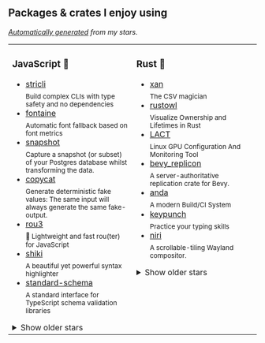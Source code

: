 ## Packages & crates I enjoy using

*[Automatically generated](https://github.com/Siilwyn/Siilwyn) from my stars.*

<table width="100%">
<tr>
<td valign="top" width="50%">

### JavaScript :turtle:

* [stricli](https://github.com/bloomberg/stricli) <br/> <sub>Build complex CLIs with type safety and no dependencies</sub>
* [fontaine](https://github.com/unjs/fontaine) <br/> <sub>Automatic font fallback based on font metrics</sub>
* [snapshot](https://github.com/supabase-community/snapshot) <br/> <sub>Capture a snapshot (or subset) of your Postgres database whilst transforming the data.</sub>
* [copycat](https://github.com/supabase-community/copycat) <br/> <sub>Generate deterministic fake values: The same input will always generate the same fake-output.</sub>
* [rou3](https://github.com/h3js/rou3) <br/> <sub>🌳 Lightweight and fast rou(ter) for JavaScript</sub>
* [shiki](https://github.com/shikijs/shiki) <br/> <sub>A beautiful yet powerful syntax highlighter</sub>
* [standard-schema](https://github.com/standard-schema/standard-schema) <br/> <sub>A standard interface for TypeScript schema validation libraries</sub>

<details>
<summary>Show older stars</summary>

* [buster](https://github.com/dessant/buster) <br/> <sub>Captcha solver extension for humans, available for Chrome, Edge and Firefox</sub>
* [arctic](https://github.com/pilcrowonpaper/arctic) <br/> <sub>OAuth 2.0 clients for popular providers</sub>
* [jsdoc](https://github.com/jsdoc/jsdoc) <br/> <sub>An API documentation generator for JavaScript.</sub>
* [nanoid](https://github.com/ai/nanoid) <br/> <sub>A tiny (124 bytes), secure, URL-friendly, unique string ID generator for JavaScript</sub>
* [openapi-typescript](https://github.com/openapi-ts/openapi-typescript) <br/> <sub>Generate TypeScript types from OpenAPI 3 specs</sub>
* [unified](https://github.com/unifiedjs/unified) <br/> <sub>Parse, inspect, transform, and serialize content with syntax trees</sub>
* [kysely](https://github.com/kysely-org/kysely) <br/> <sub>A type-safe TypeScript SQL query builder</sub>
* [pagefind-search](https://github.com/zachleat/pagefind-search) <br/> <sub>A web component to search with Pagefind.</sub>
* [is-land](https://github.com/11ty/is-land) <br/> <sub>A new performance-focused way to add interactive client-side components to your web site.</sub>
* [publint](https://github.com/publint/publint) <br/> <sub>Lint packaging errors</sub>
* [shikiji](https://github.com/antfu/shikiji) <br/> <sub>A syntax highlighter based on TextMate grammars. ESM rewrite of shiki, with more features and capabilities.</sub>
* [devlop](https://github.com/wooorm/devlop) <br/> <sub>do things in development and nothing otherwise</sub>
* [terrazzo](https://github.com/terrazzoapp/terrazzo) <br/> <sub>Use DTCG tokens JSON to generate code for web, mobile, native apps, and more</sub>
* [gqlmin](https://github.com/drwpow/gqlmin) <br/> <sub>< 1 kB GraphQL query minifier</sub>
* [headless-qr](https://github.com/Rich-Harris/headless-qr) <br/> <sub>A simple, modern QR code library</sub>
* [speedscope](https://github.com/jlfwong/speedscope) <br/> <sub>🔬 A fast, interactive web-based viewer for performance profiles.</sub>
* [nano-staged](https://github.com/usmanyunusov/nano-staged) <br/> <sub>Tiny tool to run commands for modified, staged, and committed files in a GIT repository.</sub>
* [ufo](https://github.com/unjs/ufo) <br/> <sub>🔗 URL utils for humans</sub>
* [defu](https://github.com/unjs/defu) <br/> <sub>🌊 Assign default properties recursively</sub>
* [ts-pattern](https://github.com/gvergnaud/ts-pattern) <br/> <sub>🎨 The exhaustive Pattern Matching library for TypeScript, with smart type inference.</sub>
* [knip](https://github.com/webpro-nl/knip) <br/> <sub>✂️  Find unused files, dependencies and exports in your JavaScript and TypeScript projects. Knip it before you ship it!</sub>
* [rosetta](https://github.com/lukeed/rosetta) <br/> <sub>A general purpose internationalization library in 292 bytes</sub>
* [classcat](https://github.com/jorgebucaran/classcat) <br/> <sub>Build a class attribute string quickly</sub>
* [json-feed-types](https://github.com/juice49/json-feed-types) <br/> <sub>TypeScript types for JSON Feed.</sub>
* [tsm](https://github.com/lukeed/tsm) <br/> <sub>TypeScript Module Loader</sub>
* [tailwindcss-aria-attributes](https://github.com/thoughtbot/tailwindcss-aria-attributes) <br/> <sub>TailwindCSS variants for aria-* attributes</sub>
* [ava](https://github.com/avajs/ava) <br/> <sub>Node.js test runner that lets you develop with confidence 🚀</sub>
* [uvu](https://github.com/lukeed/uvu) <br/> <sub>uvu is an extremely fast and lightweight test runner for Node.js and the browser</sub>
* [fluent](https://github.com/projectfluent/fluent) <br/> <sub>Fluent — planning, spec and documentation</sub>
* [ms](https://github.com/vercel/ms) <br/> <sub>Tiny millisecond conversion utility</sub>
* [fontsource](https://github.com/fontsource/fontsource) <br/> <sub>Self-host Open Source fonts in neatly bundled NPM packages.</sub>
* [tinyhttp](https://github.com/tinyhttp/tinyhttp) <br/> <sub>🦄 0-legacy, tiny & fast web framework as a replacement of Express</sub>
* [common-tags](https://github.com/zspecza/common-tags) <br/> <sub>🔖 Useful template literal tags for dealing with strings in ES2015+</sub>
* [escape-goat](https://github.com/sindresorhus/escape-goat) <br/> <sub>&🐐; Escape a string for use in HTML or the inverse</sub>
* [superstruct](https://github.com/ianstormtaylor/superstruct) <br/> <sub>A simple and composable way to validate data in JavaScript (and TypeScript).</sub>
* [env-paths](https://github.com/sindresorhus/env-paths) <br/> <sub>Get paths for storing things like data, config, cache, etc</sub>
* [light-date](https://github.com/xxczaki/light-date) <br/> <sub>⏰ Blazing fast & lightweight (157 bytes) date formatting for Node.js and the browser.</sub>
* [sirv](https://github.com/lukeed/sirv) <br/> <sub>An optimized middleware & CLI application for serving static files~!</sub>
* [rollup](https://github.com/rollup/rollup) <br/> <sub>Next-generation ES module bundler</sub>
* [yargs](https://github.com/yargs/yargs) <br/> <sub> yargs the modern, pirate-themed successor to optimist.</sub>
* [case-it](https://github.com/firede/case-it) <br/> <sub>{🐫camel,🔆constant,💠dot,🍢kebab,👍pascal,🐍snake,👾space} case it.</sub>
* [querystringify](https://github.com/unshiftio/querystringify) <br/> <sub>Querystringify - Small, simple but powerful query string parser.</sub>
* [tailwindcss](https://github.com/tailwindlabs/tailwindcss) <br/> <sub>A utility-first CSS framework for rapid UI development.</sub>
* [micro](https://github.com/vercel/micro) <br/> <sub>Asynchronous HTTP microservices</sub>
* [dotenv-safe](https://github.com/rolodato/dotenv-safe) <br/> <sub>Load environment variables from .env and ensure they are all present</sub>
* [sanctuary](https://github.com/sanctuary-js/sanctuary) <br/> <sub>:see_no_evil: Refuge from unsafe JavaScript</sub>

</details>



</td>
<td valign="top" width="50%">

### Rust :crab:

* [xan](https://github.com/medialab/xan) <br/> <sub>The CSV magician</sub>
* [rustowl](https://github.com/cordx56/rustowl) <br/> <sub>Visualize Ownership and Lifetimes in Rust</sub>
* [LACT](https://github.com/ilya-zlobintsev/LACT) <br/> <sub>Linux GPU Configuration And Monitoring Tool</sub>
* [bevy_replicon](https://github.com/projectharmonia/bevy_replicon) <br/> <sub>A server-authoritative replication crate for Bevy.</sub>
* [anda](https://github.com/FyraLabs/anda) <br/> <sub>A modern Build/CI System</sub>
* [keypunch](https://github.com/bragefuglseth/keypunch) <br/> <sub>Practice your typing skills</sub>
* [niri](https://github.com/YaLTeR/niri) <br/> <sub>A scrollable-tiling Wayland compositor.</sub>

<details>
<summary>Show older stars</summary>

* [extism](https://github.com/extism/extism) <br/> <sub>The framework for building with WebAssembly (wasm). Easily & securely load wasm modules, move data, call functions, and build extensible apps.</sub>
* [mise](https://github.com/jdx/mise) <br/> <sub>dev tools, env vars, task runner</sub>
* [chamsae](https://github.com/pbzweihander/chamsae) <br/> <sub>A lightweight ActivityPub microblogging service for only a single user</sub>
* [just](https://github.com/casey/just) <br/> <sub>🤖 Just a command runner</sub>
* [dirs-rs](https://github.com/dirs-dev/dirs-rs) <br/> <sub>moved to https://codeberg.org/dirs/dirs-rs</sub>
* [serde](https://github.com/serde-rs/serde) <br/> <sub>Serialization framework for Rust</sub>
* [ureq](https://github.com/algesten/ureq) <br/> <sub>A simple, safe HTTP client</sub>

</details>



</td>
</tr>
</table>
